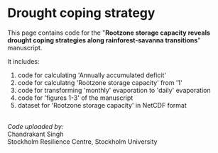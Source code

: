 # Drought coping strategy

This page contains code for the "**Rootzone storage capacity reveals drought coping strategies along rainforest-savanna transitions**" manuscript.

It includes:
1. code for calculating 'Annually accumulated deficit'
2. code for calculatng 'Rootzone storage capacity' from '1'
3. code for transforming 'monthly' evaporation to 'daily' evaporation
4. code for 'figures 1-3' of the manuscript
5. dataset for 'Rootzone storage capacity' in NetCDF format

\
*Code uploaded by:*\
Chandrakant Singh\
Stockholm Resilience Centre, Stockholm University

